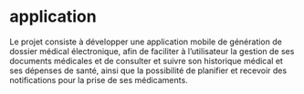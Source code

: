 # application
Le projet consiste à développer une application mobile de génération de dossier médical
électronique, afin de faciliter à l’utilisateur la gestion de ses documents médicales et de consulter
et suivre son historique médical et ses dépenses de santé, ainsi que la possibilité de planifier et
recevoir des notifications pour la prise de ses médicaments.
